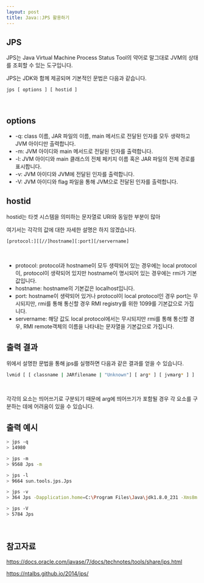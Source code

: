 ```yaml
---
layout: post
title: Java::JPS 활용하기
---
```

## JPS
JPS는 Java Virtual Machine Process Status Tool의 약어로
말그대로 JVM의 상태를 조회할 수 있는 도구입니다.

JPS는 JDK와 함께 제공되며
기본적인 문법은 다음과 같습니다.
~~~bash
jps [ options ] [ hostid ]
~~~
<br>

## options
* -q: class 이름, JAR 파일의 이름, main 메서드로 전달된 인자를 모두 생략하고 JVM 아이디만 출력합니다.
* -m: JVM 아이디와 main 메서드로 전달된 인자를 출력합니다.
* -l: JVM 아이디와 main 클래스의 전체 페키지 이름 혹은 JAR 파일의 전체 경로를 표시합니다.
* -v: JVM 아이디와 JVM에 전달된 인자를 출력합니다.
* -V: JVM 아이디와 flag 파일을 통해 JVM으로 전달된 인자를 출력합니다.

## hostid
hostid는 타겟 시스템을 의미하는 문자열로
URI와 동일한 부분이 많아

여기서는 각각의 값에 대한 자세한 설명은 하지 않겠습니다.

```bash
[protocol:][[//]hostname][:port][/servername]
```
<br>

* protocol: protocol과 hostname이 모두 생략되어 있는 경우에는 local protocol 이, protocol이 생략되어 있지만 hostname이 명시되어 있는 경우에는 rmi가 기본값입니다.
* hostname: hostname의 기본값은 localhost입니다.
* port: hostname이 생략되어 있거나 protocol이 local protocol인 경우 port는 무시되지만, rmi를 통해 통신할 경우 RMI registry를 위한 1099를 기본값으로 가집니다.
* servername: 해당 값도 local protocol에서는 무시되지만 rmi를 통해 통신할 경우, RMI remote객체의 이름을 나타내는 문자열을 기본값으로 가집니다. 

## 출력 결과
위에서 설명한 문법을 통해 jps를 실행하면
다음과 같은 결과를 얻을 수 있습니다.

```bash
lvmid [ [ classname | JARfilename | "Unknown"] [ arg* ] [ jvmarg* ] ]
``` 
<br>

각각의 요소는 띄어쓰기로 구분되기 때문에
arg에 띄어쓰기가 포함될 경우 
각 요소를 구분하는 데에 어려움이 있을 수 있습니다.

## 출력 예시
```bash
> jps -q
> 14980

> jps -m
> 9568 Jps -m

> jps -l
> 9664 sun.tools.jps.Jps

> jps -v 
> 364 Jps -Dapplication.home=C:\Program Files\Java\jdk1.8.0_231 -Xms8m

> jps -V
> 5784 Jps
```
<br>

## 참고자료
https://docs.oracle.com/javase/7/docs/technotes/tools/share/jps.html

https://ntalbs.github.io/2014/jps/